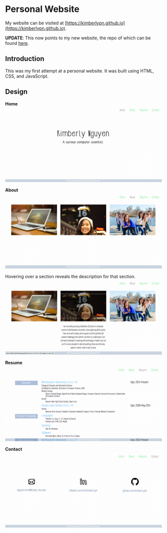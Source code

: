 # Personal Website

My website can be visited at [https://kimberlypn.github.io](https://kimberlypn.github.io). 

**UPDATE**: This now points to my new website, the repo of which can be found [here](https://github.com/kimberlypn/personal-website).

## Introduction
This was my first attempt at a personal website. It was built using HTML, CSS,
and JavaScript.

## Design
**Home**
![Home Page](screenshots/home.png)

**About**
![About Page](screenshots/about.png)

Hovering over a section reveals the description for that section.
![About Page with Details](screenshots/about-with-details.png)

**Resume**
![Resume Page](screenshots/resume.png)

**Contact**
![Contact Page](screenshots/contact.png)
